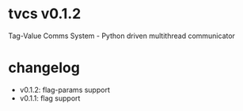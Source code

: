 # tvcs v0.1.2
Tag-Value Comms System - Python driven multithread communicator

# changelog
- v0.1.2: flag-params support
- v0.1.1: flag support